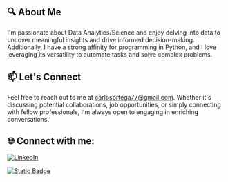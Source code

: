 <!-- Add a header with your name and a short introduction -->

## 🔍 About Me

I'm passionate about Data Analytics/Science and enjoy delving into data to uncover meaningful insights and drive informed decision-making. Additionally, I have a strong affinity for programming in Python, and I love leveraging its versatility to automate tasks and solve complex problems.

## 📫 Let's Connect

Feel free to reach out to me at carlosortega77@gmail.com. Whether it's discussing potential collaborations, job opportunities, or simply connecting with fellow professionals, I'm always open to engaging in enriching conversations.

<!-- Add a footer with icons and links to your social media profiles or relevant websites -->

## 🌐 Connect with me:
[![LinkedIn](https://img.shields.io/badge/-LinkedIn-blue?style=flat&logo=LinkedIn&logoColor=white&link=https://www.linkedin.com/in/cortega26/)](https://www.linkedin.com/in/cortega26/)

[![Static Badge](https://img.shields.io/badge/Leer%20en%20-%20Espa%C3%B1ol%20-%20blue)](../../tree/spanish)  

<!---
cortega26/cortega26 is a ✨ special ✨ repository because its `README.md` (this file) appears on your GitHub profile.
You can click the Preview link to take a look at your changes.
![](https://komarev.com/ghpvc/?username=cortega26&style=flat)
--->
